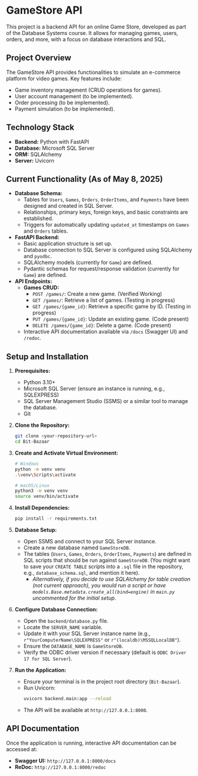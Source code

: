 # GameStore API

This project is a backend API for an online Game Store, developed as part of the Database Systems course. It allows for managing games, users, orders, and more, with a focus on database interactions and SQL.

## Project Overview

The GameStore API provides functionalities to simulate an e-commerce platform for video games. Key features include:
* Game inventory management (CRUD operations for games).
* User account management (to be implemented).
* Order processing (to be implemented).
* Payment simulation (to be implemented).

## Technology Stack

* **Backend:** Python with FastAPI
* **Database:** Microsoft SQL Server
* **ORM:** SQLAlchemy
* **Server:** Uvicorn

## Current Functionality (As of May 8, 2025)

* **Database Schema:**
    * Tables for `Users`, `Games`, `Orders`, `OrderItems`, and `Payments` have been designed and created in SQL Server.
    * Relationships, primary keys, foreign keys, and basic constraints are established.
    * Triggers for automatically updating `updated_at` timestamps on `Games` and `Orders` tables.
* **FastAPI Backend:**
    * Basic application structure is set up.
    * Database connection to SQL Server is configured using SQLAlchemy and `pyodbc`.
    * SQLAlchemy models (currently for `Game`) are defined.
    * Pydantic schemas for request/response validation (currently for `Game`) are defined.
* **API Endpoints:**
    * **Games CRUD:**
        * `POST /games/`: Create a new game. (Verified Working)
        * `GET /games/`: Retrieve a list of games. (Testing in progress)
        * `GET /games/{game_id}`: Retrieve a specific game by ID. (Testing in progress)
        * `PUT /games/{game_id}`: Update an existing game. (Code present)
        * `DELETE /games/{game_id}`: Delete a game. (Code present)
    * Interactive API documentation available via `/docs` (Swagger UI) and `/redoc`.

## Setup and Installation

1.  **Prerequisites:**
    * Python 3.10+
    * Microsoft SQL Server (ensure an instance is running, e.g., SQLEXPRESS)
    * SQL Server Management Studio (SSMS) or a similar tool to manage the database.
    * Git

2.  **Clone the Repository:**
    ```bash
    git clone <your-repository-url>
    cd Bit-Bazaar
    ```

3.  **Create and Activate Virtual Environment:**
    ```bash
    # Windows
    python -m venv venv
    .\venv\Scripts\activate

    # macOS/Linux
    python3 -m venv venv
    source venv/bin/activate
    ```

4.  **Install Dependencies:**
    ```bash
    pip install -r requirements.txt
    ```

5.  **Database Setup:**
    * Open SSMS and connect to your SQL Server instance.
    * Create a new database named `GameStoreDB`.
    * The tables (`Users`, `Games`, `Orders`, `OrderItems`, `Payments`) are defined in SQL scripts that should be run against `GameStoreDB`. (You might want to save your `CREATE TABLE` scripts into a `.sql` file in the repository, e.g., `database_schema.sql`, and mention it here).
        * *Alternatively, if you decide to use SQLAlchemy for table creation (not current approach), you would run a script or have `models.Base.metadata.create_all(bind=engine)` in `main.py` uncommented for the initial setup.*

6.  **Configure Database Connection:**
    * Open the `backend/database.py` file.
    * Locate the `SERVER_NAME` variable.
    * Update it with your SQL Server instance name (e.g., `r"YourComputerName\SQLEXPRESS"` or `r"(localdb)\MSSQLLocalDB"`).
    * Ensure the `DATABASE_NAME` is `GameStoreDB`.
    * Verify the ODBC driver version if necessary (default is `ODBC Driver 17 for SQL Server`).

7.  **Run the Application:**
    * Ensure your terminal is in the project root directory (`Bit-Bazaar`).
    * Run Uvicorn:
        ```bash
        uvicorn backend.main:app --reload
        ```
    * The API will be available at `http://127.0.0.1:8000`.

## API Documentation

Once the application is running, interactive API documentation can be accessed at:
* **Swagger UI:** `http://127.0.0.1:8000/docs`
* **ReDoc:** `http://127.0.0.1:8000/redoc`
